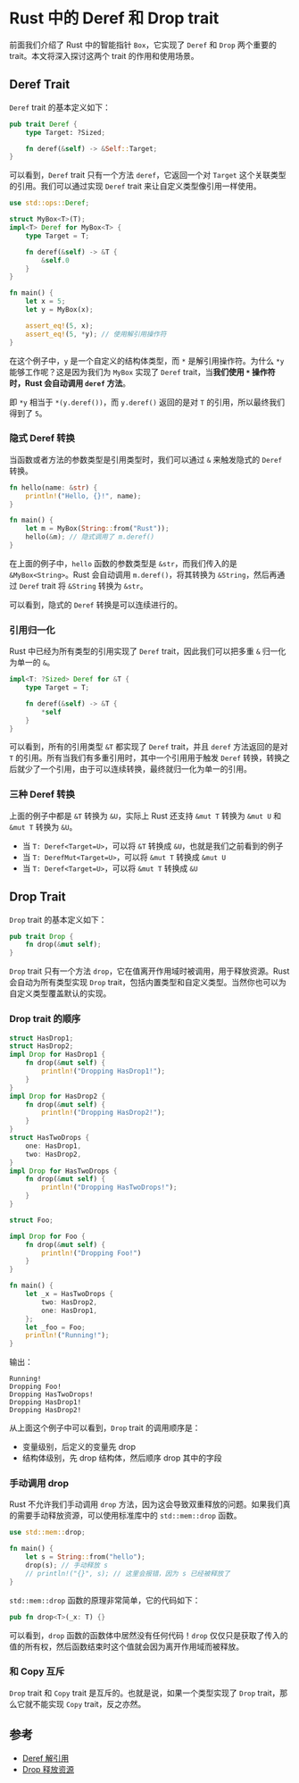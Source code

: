 # Rust 中的 Deref 和 Drop trait

前面我们介绍了 Rust 中的智能指针 `Box`，它实现了 `Deref` 和 `Drop` 两个重要的 trait。本文将深入探讨这两个 trait 的作用和使用场景。

## Deref Trait

`Deref` trait 的基本定义如下：

```rust
pub trait Deref {
    type Target: ?Sized;

    fn deref(&self) -> &Self::Target;
}
```

可以看到，`Deref` trait 只有一个方法 `deref`，它返回一个对 `Target` 这个关联类型的引用。我们可以通过实现 `Deref` trait 来让自定义类型像引用一样使用。

```rust
use std::ops::Deref;

struct MyBox<T>(T);
impl<T> Deref for MyBox<T> {
    type Target = T;

    fn deref(&self) -> &T {
        &self.0
    }
}

fn main() {
    let x = 5;
    let y = MyBox(x);

    assert_eq!(5, x);
    assert_eq!(5, *y); // 使用解引用操作符
}
```

在这个例子中，`y` 是一个自定义的结构体类型，而 `*` 是解引用操作符。为什么 `*y` 能够工作呢？这是因为我们为 `MyBox` 实现了 `Deref` trait，当**我们使用 `*` 操作符时，Rust 会自动调用 `deref` 方法**。

即 `*y` 相当于 `*(y.deref())`，而 `y.deref()` 返回的是对 `T` 的引用，所以最终我们得到了 `5`。

### 隐式 Deref 转换

当函数或者方法的参数类型是引用类型时，我们可以通过 `&` 来触发隐式的 `Deref` 转换。

```rust
fn hello(name: &str) {
    println!("Hello, {}!", name);
}

fn main() {
    let m = MyBox(String::from("Rust"));
    hello(&m); // 隐式调用了 m.deref()
}
```

在上面的例子中，`hello` 函数的参数类型是 `&str`，而我们传入的是 `&MyBox<String>`。Rust 会自动调用 `m.deref()`，将其转换为 `&String`，然后再通过 `Deref` trait 将 `&String` 转换为 `&str`。

可以看到，隐式的 `Deref` 转换是可以连续进行的。

### 引用归一化

Rust 中已经为所有类型的引用实现了 `Deref` trait，因此我们可以把多重 `&` 归一化为单一的 `&`。

```rust
impl<T: ?Sized> Deref for &T {
    type Target = T;

    fn deref(&self) -> &T {
        *self
    }
}
```

可以看到，所有的引用类型 `&T` 都实现了 `Deref` trait，并且 `deref` 方法返回的是对 `T` 的引用。所有当我们有多重引用时，其中一个引用用于触发 `Deref` 转换，转换之后就少了一个引用，由于可以连续转换，最终就归一化为单一的引用。

### 三种 Deref 转换

上面的例子中都是 `&T` 转换为 `&U`，实际上 Rust 还支持 `&mut T` 转换为 `&mut U` 和 `&mut T` 转换为 `&U`。

- 当 `T: Deref<Target=U>`，可以将 `&T` 转换成 `&U`，也就是我们之前看到的例子
- 当 `T: DerefMut<Target=U>`，可以将 `&mut T` 转换成 `&mut U`
- 当 `T: Deref<Target=U>`，可以将 `&mut T` 转换成 `&U`

## Drop Trait

`Drop` trait 的基本定义如下：

```rust
pub trait Drop {
    fn drop(&mut self);
}
```

`Drop` trait 只有一个方法 `drop`，它在值离开作用域时被调用，用于释放资源。Rust 会自动为所有类型实现 `Drop` trait，包括内置类型和自定义类型。当然你也可以为自定义类型覆盖默认的实现。

### Drop trait 的顺序

```rust
struct HasDrop1;
struct HasDrop2;
impl Drop for HasDrop1 {
    fn drop(&mut self) {
        println!("Dropping HasDrop1!");
    }
}
impl Drop for HasDrop2 {
    fn drop(&mut self) {
        println!("Dropping HasDrop2!");
    }
}
struct HasTwoDrops {
    one: HasDrop1,
    two: HasDrop2,
}
impl Drop for HasTwoDrops {
    fn drop(&mut self) {
        println!("Dropping HasTwoDrops!");
    }
}

struct Foo;

impl Drop for Foo {
    fn drop(&mut self) {
        println!("Dropping Foo!")
    }
}

fn main() {
    let _x = HasTwoDrops {
        two: HasDrop2,
        one: HasDrop1,
    };
    let _foo = Foo;
    println!("Running!");
}
```

输出：

```
Running!
Dropping Foo!
Dropping HasTwoDrops!
Dropping HasDrop1!
Dropping HasDrop2!
```

从上面这个例子中可以看到，`Drop` trait 的调用顺序是：

- 变量级别，后定义的变量先 drop
- 结构体级别，先 drop 结构体，然后顺序 drop 其中的字段

### 手动调用 drop

Rust 不允许我们手动调用 `drop` 方法，因为这会导致双重释放的问题。如果我们真的需要手动释放资源，可以使用标准库中的 `std::mem::drop` 函数。

```rust
use std::mem::drop;

fn main() {
    let s = String::from("hello");
    drop(s); // 手动释放 s
    // println!("{}", s); // 这里会报错，因为 s 已经被释放了
}
```

`std::mem::drop` 函数的原理非常简单，它的代码如下：

```rust
pub fn drop<T>(_x: T) {}
```

可以看到，`drop` 函数的函数体中居然没有任何代码！`drop` 仅仅只是获取了传入的值的所有权，然后函数结束时这个值就会因为离开作用域而被释放。

### 和 Copy 互斥

`Drop` trait 和 `Copy` trait 是互斥的。也就是说，如果一个类型实现了 `Drop` trait，那么它就不能实现 `Copy` trait，反之亦然。

## 参考

- [Deref 解引用](https://course.rs/advance/smart-pointer/deref.html)
- [Drop 释放资源](https://course.rs/advance/smart-pointer/drop.html)
